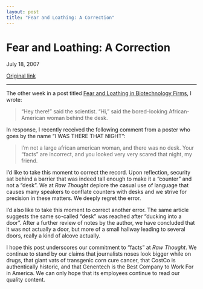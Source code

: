 ```yaml
---
layout: post
title: "Fear and Loathing: A Correction"
---
```

Fear and Loathing: A Correction
===============================

July 18, 2007

[Original link](http://www.aaronsw.com/weblog/fearandbio-correction)

* * * * *

The other week in a post titled [Fear and Loathing in Biotechnology
Firms](http://www.aaronsw.com/weblog/fearandbio), I wrote:

> “Hey there!” said the scientist. “Hi,” said the bored-looking
> African-American woman behind the desk.

In response, I recently received the following comment from a poster who
goes by the name “I WAS THERE THAT NIGHT”:

> I’m not a large african american woman, and there was no desk. Your
> “facts” are incorrect, and you looked very very scared that night, my
> friend.

I’d like to take this moment to correct the record. Upon reflection,
security sat behind a barrier that was indeed tall enough to make it a
“counter” and not a “desk”. We at *Raw Thought* deplore the casual use
of language that causes many speakers to conflate counters with desks
and we strive for precision in these matters. We deeply regret the
error.

I’d also like to take this moment to correct another error. The same
article suggests the same so-called “desk” was reached after “ducking
into a door”. After a further review of notes by the author, we have
concluded that it was not actually a door, but more of a small hallway
leading to several doors, really a kind of alcove actually.

I hope this post underscores our commitment to “facts” at *Raw Thought*.
We continue to stand by our claims that journalists noses look bigger
while on drugs, that giant vats of transgenic corn cure cancer, that
CostCo is authentically historic, and that Genentech is the Best Company
to Work For in America. We can only hope that its employees continue to
read our quality content.
